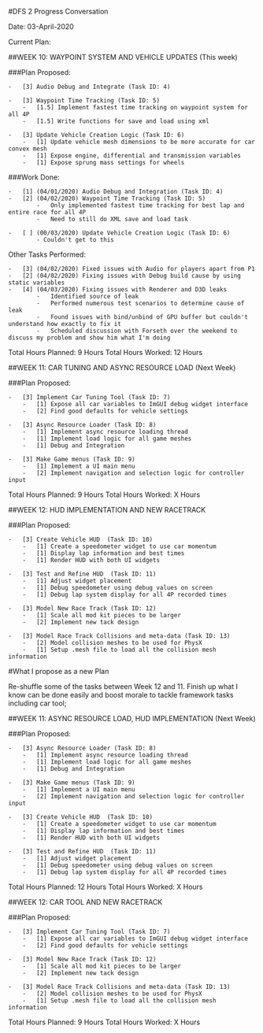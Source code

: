 #DFS 2 Progress Conversation 

Date: 03-April-2020

Current Plan:

##WEEK 10: WAYPOINT SYSTEM AND VEHICLE UPDATES (This week)

###Plan Proposed:

	-	[3]	Audio Debug and Integrate (Task ID: 4)

	-	[3] Waypoint Time Tracking (Task ID: 5)
		-	[1.5] Implement fastest time tracking on waypoint system for all 4P
		-	[1.5] Write functions for save and load using xml

	-	[3]	Update Vehicle Creation Logic (Task ID: 6)
		-	[1] Update vehicle mesh dimensions to be more accurate for car convex mesh
		-	[1] Expose engine, differential and transmission variables
		-	[1] Expose sprung mass settings for wheels

###Work Done:

	-	[1] (04/01/2020) Audio Debug and Integration (Task ID: 4)
	-	[2] (04/02/2020) Waypoint Time Tracking (Task ID: 5)
			-	Only implemented fastest time tracking for best lap and entire race for all 4P
			-	Need to still do XML save and load task

	-	[ ] (00/03/2020) Update Vehicle Creation Logic (Task ID: 6)
			- Couldn't get to this

Other Tasks Performed:

	-	[3]	(04/02/2020) Fixed issues with Audio for players apart from P1
	-	[2]	(04/02/2020) Fixing issues with Debug build cause by using static variables
	-	[4]	(04/03/2020) Fixing issues with Renderer and D3D leaks 
			-	Identified source of leak
			-	Performed numerous test scenarios to determine cause of leak
			-	Found issues with bind/unbind of GPU buffer but couldn't understand how exactly to fix it
			-	Scheduled discussion with Forseth over the weekend to discuss my problem and show him what I'm doing

Total Hours Planned: 9 Hours
Total Hours Worked: 12 Hours

##WEEK 11: CAR TUNING AND ASYNC RESOURCE LOAD (Next Week)

###Plan Proposed:

	-	[3] Implement Car Tuning Tool (Task ID: 7)
		-	[1] Expose all car variables to ImGUI debug widget interface
		-	[2] Find good defaults for vehicle settings

	-	[3]	Async Resource Loader (Task ID: 8)
		-	[1] Implement async resource loading thread
		-	[1] Implement load logic for all game meshes
		-	[1] Debug and Integration

	-	[3] Make Game menus (Task ID: 9)
		-	[1] Implement a UI main menu 
		-	[2] Implement navigation and selection logic for controller input

Total Hours Planned: 9 Hours
Total Hours Worked: X Hours

##WEEK 12: HUD IMPLEMENTATION AND NEW RACETRACK

###Plan Proposed:

	-	[3]	Create Vehicle HUD  (Task ID: 10)
		-	[1] Create a speedometer widget to use car momentum
		-	[1] Display lap information and best times
		-	[1] Render HUD with both UI widgets

	-	[3] Test and Refine HUD  (Task ID: 11)
		-	[1] Adjust widget placement
		-	[1] Debug speedometer using debug values on screen
		-	[1] Debug lap system display for all 4P recorded times

	-	[3]	Model New Race Track (Task ID: 12)
		-	[1]	Scale all mod kit pieces to be larger
		-	[2]	Implement new tack design

	-	[3] Model Race Track Collisions and meta-data (Task ID: 13)
		-	[2] Model collision meshes to be used for PhysX
		-	[1] Setup .mesh file to load all the collision mesh information

#What I propose as a new Plan

Re-shuffle some of the tasks between Week 12 and 11. Finish up what I know can be done easily and boost morale to tackle framework tasks including car tool;

##WEEK 11: ASYNC RESOURCE LOAD, HUD IMPLEMENTATION (Next Week)

###Plan Proposed:

	-	[3]	Async Resource Loader (Task ID: 8)
		-	[1] Implement async resource loading thread
		-	[1] Implement load logic for all game meshes
		-	[1] Debug and Integration

	-	[3] Make Game menus (Task ID: 9)
		-	[1] Implement a UI main menu 
		-	[2] Implement navigation and selection logic for controller input

	-	[3]	Create Vehicle HUD  (Task ID: 10)
		-	[1] Create a speedometer widget to use car momentum
		-	[1] Display lap information and best times
		-	[1] Render HUD with both UI widgets

	-	[3] Test and Refine HUD  (Task ID: 11)
		-	[1] Adjust widget placement
		-	[1] Debug speedometer using debug values on screen
		-	[1] Debug lap system display for all 4P recorded times

Total Hours Planned: 12 Hours
Total Hours Worked: X Hours

##WEEK 12: CAR TOOL AND NEW RACETRACK

###Plan Proposed:

	-	[3] Implement Car Tuning Tool (Task ID: 7)
		-	[1] Expose all car variables to ImGUI debug widget interface
		-	[2] Find good defaults for vehicle settings

	-	[3]	Model New Race Track (Task ID: 12)
		-	[1]	Scale all mod kit pieces to be larger
		-	[2]	Implement new tack design

	-	[3] Model Race Track Collisions and meta-data (Task ID: 13)
		-	[2] Model collision meshes to be used for PhysX
		-	[1] Setup .mesh file to load all the collision mesh information

Total Hours Planned: 9 Hours
Total Hours Worked: X Hours